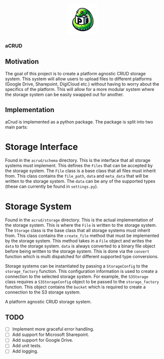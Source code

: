 <p align="center">
  <img src="./resources/logo.png" alt="Logo" width="100"> 
</p>


### aCRUD

## Motivation

The goal of this project is to create a platform agnostic CRUD storage system. This system will allow users to upload files to different platforms (Google Drive, Sharepoint, DigiCloud etc.) without having to worry about the specifics of the platform. This will allow for a more modular system where the storage system can be easily swapped out for another.

## Implementation

aCrud is implemented as a python package. The package is split into two main parts:

# Storage Interface

Found in the `acrud/schema` directory. This is the interface that all storage systems must implement. This defines the `Files` that can be accepted by the storage system. The `File` class is a base class that all files must inherit from. This class contains the `file_path`, `data` and `meta_data` that will be written to the storage system. The `data` can be any of the supported types (these can currently be found in `settings.py`).

# Storage System

Found in the `acrud/storage` directory. This is the actual implementation of the storage system. This is where the `File` is written to the storage system. The `Storage` class is the base class that all storage systems must inherit from. This class contains the `create_file` method that must be implemented by the storage system. This method takes in a `File` object and writes the `data` to the storage system. `data` is always converted to a binary file object before being written to the storage system. This is done via the `convert` function which is multi dispatched for different supported type conversions.

Storage systems can be instantiated by passing a `StorageConfig` to the `storage_factory` function. This configuration information is used to create a connection to the selected storage system. For example, the `S3Storage` class requires a `S3StorageConfig` object to be passed to the `storage_factory` function. This object contains the `bucket` which is required to create a connection to the S3 storage system.

A platform agnostic CRUD storage system.

## TODO

- [ ] Implement more graceful error handling.
- [ ] Add support for Microsoft Sharepoint.
- [ ] Add support for Google Drive.
- [ ] Add unit tests.
- [ ] Add logging.